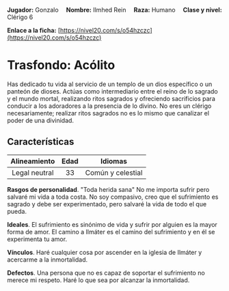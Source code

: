 **Jugador:** Gonzalo  &emsp;**Nombre:** Ilmhed Rein &emsp;**Raza:** Humano &emsp;**Clase y nivel:** Clérigo 6

**Enlace a la ficha:** [https://nivel20.com/s/o54hzczc](https://nivel20.com/s/o54hzczc)

# Trasfondo: Acólito

Has dedicado tu vida al servicio de un templo de un dios específico o un panteón de dioses. Actúas como intermediario entre el reino de lo sagrado y el mundo mortal, realizando ritos sagrados y ofreciendo sacrificios para conducir a los adoradores a la presencia de lo divino. No eres un clérigo necesariamente; realizar ritos sagrados no es lo mismo que canalizar el poder de una divinidad.

## Características

| Alineamiento | Edad | Idiomas |
|:---------:|:---------:|:---------:|
| Legal neutral | 33 | Común y celestial |

**Rasgos de personalidad**. "Toda herida sana" No me importa sufrir pero salvaré mi vida a toda costa. No soy compasivo, creo que el sufrimiento es sagrado y debe ser experimentado, pero salvaré la vida de todo el que pueda.

**Ideales**. El sufrimiento es sinónimo de vida y sufrir por alguien es la mayor forma de amor. El camino a Ilmáter es el camino del sufrimiento y en él se experimenta tu amor.

**Vínculos**. Haré cualquier cosa por ascender en la iglesia de Ilmáter y acercarme a la inmortalidad.

**Defectos**. Una persona que no es capaz de soportar el sufrimiento no merece mi respeto. Haré lo que sea por alcanzar la inmortalidad.

